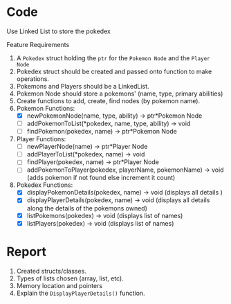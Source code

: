 # Code

Use Linked List to store the pokedex

Feature Requirements

1. A `Pokedex` struct holding the `ptr` for the `Pokemon Node` and the `Player Node`
2. Pokedex struct should be created and passed onto function to make operations.
3. Pokemons and Players should be a LinkedList. 
4. Pokemon Node should store a pokemons' (name, type, primary abilities)
5. Create functions to add, create, find nodes (by pokemon name).
6. Pokemon Functions:
    - [x] newPokemonNode(name, type, ability) -> ptr*Pokemon Node
    - [ ] addPokemonToList(*pokedex, name, type, ability) -> void
    - [ ] findPokemon(pokedex, name) -> ptr*Pokemon Node
7. Player Functions:
    - [ ] newPlayerNode(name) -> ptr*Player Node
    - [ ] addPlayerToList(*pokedex, name) -> void
    - [ ] findPlayer(pokedex, name) -> ptr*Player Node
    - [ ] addPokemonToPlayer(pokedex, playerName, pokemonName) -> void (adds pokemon if not found else increment it count)

8. Pokedex Functions:
    - [x] displayPokemonDetails(pokedex, name) -> void (displays all details )
    - [x] displayPlayerDetails(pokedex, name) -> void (displays all details along the details of the pokemons owned)
    - [x] listPokemons(pokedex) -> void  (displays list of names)
    - [x] listPlayers(pokedex) -> void (displays list of names)

# Report
1. Created structs/classes.
2. Types of lists chosen (array, list, etc).
3. Memory location and pointers
4. Explain the `DisplayPlayerDetails()` function.








